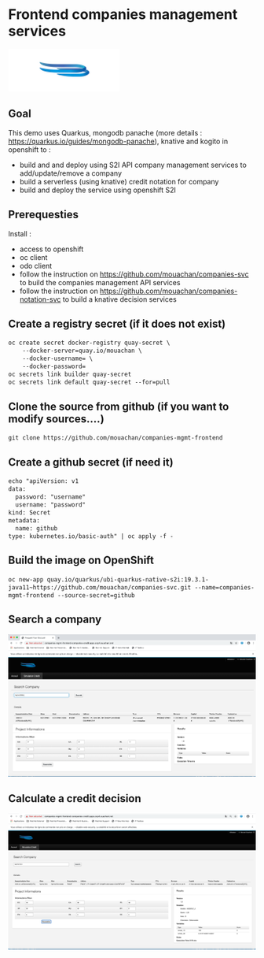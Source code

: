
# Frontend companies management services


![Ouachani Logo](/img/logo.png) 


## Goal

This demo uses Quarkus, mongodb panache (more details : https://quarkus.io/guides/mongodb-panache), knative and kogito in openshift to :
- build and and deploy using S2I API company management services to add/update/remove a company
- build a serverless (using knative) credit notation for company 
- build and deploy the service using openshift S2I 

## Prerequesties 
Install :
- access to openshift
- oc client
- odo client
- follow the instruction on https://github.com/mouachan/companies-svc to build the companies management API services
- follow the instruction on https://github.com/mouachan/companies-notation-svc to build a knative decision services

## Create a registry secret (if it does not exist)

```
oc create secret docker-registry quay-secret \
    --docker-server=quay.io/mouachan \
    --docker-username= \
    --docker-password=
oc secrets link builder quay-secret
oc secrets link default quay-secret --for=pull
```

## Clone the source from github (if you want to modify sources....)
```
git clone https://github.com/mouachan/companies-mgmt-frontend

```
## Create a github secret (if need it)
```
echo "apiVersion: v1
data:
  password: "username"
  username: "password"
kind: Secret
metadata:
  name: github
type: kubernetes.io/basic-auth" | oc apply -f - 
```

## Build the image on OpenShift

```
oc new-app quay.io/quarkus/ubi-quarkus-native-s2i:19.3.1-java11~https://github.com/mouachan/companies-svc.git --name=companies-mgmt-frontend --source-secret=github

```

## Search a company

![Search company](/img/search-company.png) 

## Calculate a credit decision

![Calculate a credit decision (note)](/img/notation.png) 

